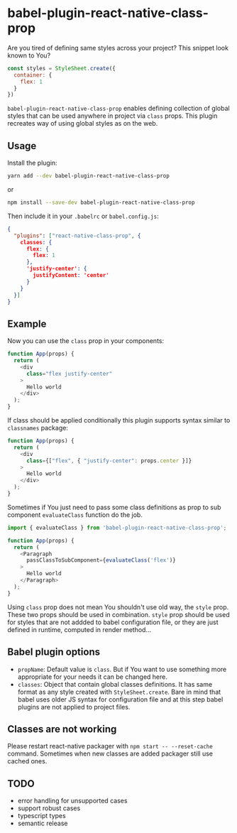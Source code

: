 # babel-plugin-react-native-class-prop

Are you tired of defining same styles across your project? This snippet look known to You?

```Javascript
const styles = StyleSheet.create({
  container: {
    flex: 1
  }
})
```

`babel-plugin-react-native-class-prop` enables defining collection of global styles that can be used anywhere in project via `class` props. This plugin recreates way of using global styles as on the web.

## Usage

Install the plugin:

```sh
yarn add --dev babel-plugin-react-native-class-prop
```

or

```sh
npm install --save-dev babel-plugin-react-native-class-prop
```

Then include it in your `.babelrc` or `babel.config.js`:

```json
{
  "plugins": ["react-native-class-prop", {
    classes: {
      flex: {
        flex: 1
      },
      'justify-center': {
        justifyContent: 'center'
      }
    }
  }]
}
```

## Example

Now you can use the `class` prop in your components:

```js
function App(props) {
  return (
    <div
      class="flex justify-center"
    >
      Hello world
    </div>
  );
}
```

If class should be applied conditionally this plugin supports syntax similar to `classnames` package:

```js
function App(props) {
  return (
    <div
      class={["flex", { "justify-center": props.center }]}
    >
      Hello world
    </div>
  );
}
```

Sometimes if You just need to pass some class definitions as prop to sub component `evaluateClass` function do the job.

```js
import { evaluateClass } from 'babel-plugin-react-native-class-prop';

function App(props) {
  return (
    <Paragraph
      passClassToSubComponent={evaluateClass('flex')}
    >
      Hello world
    </Paragraph>
  );
}
```

Using `class` prop does not mean You shouldn't use old way, the `style` prop. These two props should be used in combination. `style` prop should be used for styles that are not addded to babel configuration file, or they are just defined in runtime, computed in render method...

## Babel plugin options

- `propName`: Default value is `class`. But if You want to use something more appropriate for your needs it can be changed here.
- `classes`: Object that contain global classes definitions. It has same format as any style created with `StyleSheet.create`. Bare in mind that babel uses older JS syntax for configuration file and at this step babel plugins are not applied to project files.

## Classes are not working

Please restart react-native packager with `npm start -- --reset-cache` command. Sometimes when new classes are added packager still use cached ones.

## TODO

- error handling for unsupported cases
- support robust cases
- typescript types
- semantic release
